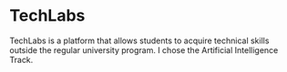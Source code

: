 # TechLabs
TechLabs is a platform that allows students to acquire technical skills outside the regular university program. I chose the Artificial Intelligence Track.
